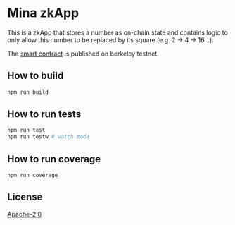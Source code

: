 # Mina zkApp

This is a zkApp that stores a number as on-chain state and contains logic to only allow this number to be replaced by its square (e.g. 2 -> 4 -> 16...).

The [smart contract](https://berkeley.minaexplorer.com/transaction/CkpZ9JEgc4Wuaim35P7wWmo2n7GnBh7hoE5nn4wBwUH8eso7AqUk9) is published on berkeley testnet.

## How to build

```sh
npm run build
```

## How to run tests

```sh
npm run test
npm run testw # watch mode
```

## How to run coverage

```sh
npm run coverage
```

## License

[Apache-2.0](LICENSE)
